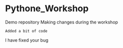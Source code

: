 # Pythone_Workshop
Demo repository
Making changes during the workshop
```
Added a bit of code
```

I have fixed your bug
